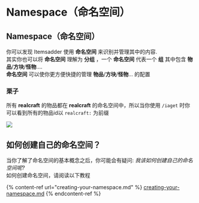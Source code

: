# Namespace（命名空间）

## Namespace（命名空间）

你可以发现 Itemsadder 使用 **命名空间** 来识别并管理其中的内容.\
其实你也可以将 **命名空间** 理解为 **分组** ，一个 **命名空间** 代表一个 **组** 其中包含 **物品**/**方块**/**怪物**....\
**命名空间** 可以使你更方便快捷的管理 **物品**/**方块**/**怪物**... 的配置

### 栗子

所有 **realcraft** 的物品都在 **realcraft** 的命名空间中，所以当你使用 `/iaget` 时你可以看到所有的物品id以 `realcraft:` 为前缀

![](<../../../../.gitbook/assets/image (7).png>)

## 如何创建自己的命名空间？

当你了解了命名空间的基本概念之后，你可能会有疑问: _我该如何创建自己的命名空间呢?_\
如何创建命名空间，请阅读以下教程

{% content-ref url="creating-your-namespace.md" %}
[creating-your-namespace.md](creating-your-namespace.md)
{% endcontent-ref %}





